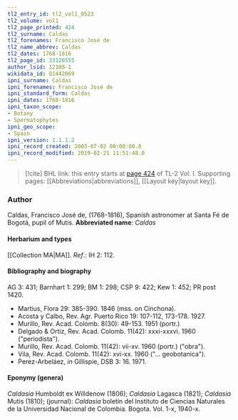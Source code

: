 ```yaml
---
tl2_entry_id: tl2_vol1_0523
tl2_volume: vol1
tl2_page_printed: 424
tl2_surname: Caldas
tl2_forenames: Francisco José de
tl2_name_abbrev: Caldas
tl2_dates: 1768-1816
tl2_page_id: 33120555
author_lsid: 12108-1
wikidata_id: Q1442069
ipni_surname: Caldas
ipni_forenames: Francisco José de
ipni_standard_form: Caldas
ipni_dates: 1768-1816
ipni_taxon_scope: 
- Botany
- Spermatophytes
ipni_geo_scope: 
- Spain
ipni_version: 1.1.1.2
ipni_record_created: 2003-07-02 00:00:00.0
ipni_record_modified: 2019-02-21 11:51:48.0
---
```



> [!cite] BHL link: this entry starts at [page 424](https://www.biodiversitylibrary.org/page/33120555) of TL-2 Vol. I.
> Supporting pages: [[Abbreviations|abbreviations]], [[Layout key|layout key]].

### Author

Caldas, Francisco José de, (1768-1816), Spanish astronomer at Santa Fé de Bogotá, pupil of Mutis. 
**Abbreviated name**: *Caldas*

#### Herbarium and types

[[Collection MA|MA]].
*Ref*.: IH 2: 112.

#### Bibliography and biography

AG 3: 431; Barnhart 1: 299; BM 1: 298; CSP 9: 422; Kew 1: 452; PR post 1420.
- Martius, Flora 29: 385-390. 1846 (mss. on Cinchona).
- Acosta y Calbo, Rev. Agr. Puerto Rico 19: 107-112, 173-178. 1927.
- Murillo, Rev. Acad. Colomb. 8(30): 49-153. 1951 (portr.)
- Delgado & Ortiz, Rev. Acad. Colomb. 11(42): xxxi-xxxvi. 1960 ("periodista").
- Murillo, Rev. Acad. Colomb. 11(42): vii-xv. 1960 (portr.) ("obra").
- Vila, Rev. Acad. Colomb. 11(42): xvi-xx. 1960 ("... geobotanica").
- Perez-Arbeláez, *in* Gillispie, DSB 3: 16. 1971.

#### Eponymy (genera)

*Caldasia* Humboldt ex Willdenow (1806); *Caldasia* Lagasca (1821); *Caldasia* Mutis (1810); (journal): *Caldasia* boletín del Instituto de Ciencias Naturales de la Universidad Nacional de Colombia. Bogota. Vol. 1-x, 1940-x.

